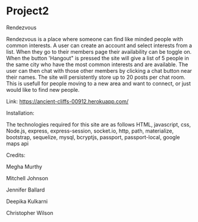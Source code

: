 # Project2

Rendezvous

Rendezvous is a place where someone can find like minded people with common interests. A user can create an account and select interests from a list. When they go to their members page their availability can be toggle on. When the button 'Hangout" is pressed the site will give a list of 5 people in the same city who have the most common interests and are available. The user can then chat with those other members by clicking a chat button near their names. The site will persistently store up to 20 posts per chat room. This is usefull for people moving to a new area and want to connect, or just would like to find new people.

Link: https://ancient-cliffs-00912.herokuapp.com/

Installation:

The technologies required for this site are as follows
HTML, javascript, css, Node.js, express, express-session, socket.io, http, path, materialize, bootstrap, sequelize, mysql, bcryptjs, passport, passport-local, google maps api


Credits:

Megha Murthy

Mitchell Johnson

Jennifer Ballard

Deepika Kulkarni

Christopher Wilson
